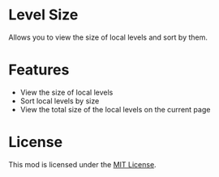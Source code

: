 # Level Size
Allows you to view the size of local levels and sort by them.

# Features
- View the size of local levels
- Sort local levels by size
- View the total size of the local levels on the current page

# License
This mod is licensed under the [MIT License](./LICENSE).